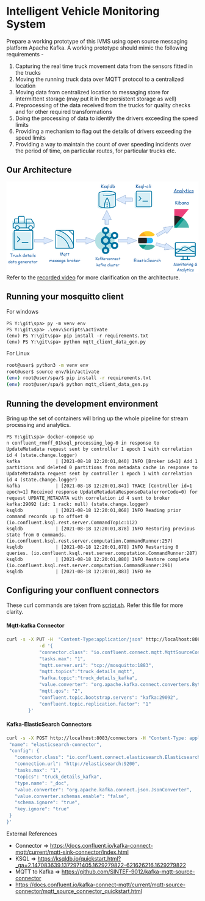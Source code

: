 # Intelligent Vehicle Monitoring System
Prepare a working prototype of this IVMS using open source messaging platform Apache Kafka. A working prototype should mimic the following requirements -
1)	Capturing the real time truck movement data from the sensors fitted in the trucks
2)	Moving the running truck data over MQTT protocol to a centralized location
3)	Moving data from centralized location to messaging store for intermittent storage (may put it in the persistent storage as well)
4)	Preprocessing of the data received from the trucks for quality checks and for other required transformations
5)	Doing the processing of data to identify the drivers exceeding the speed limits
6)	Providing a mechanism to flag out the details of drivers exceeding the speed limits
7)	Providing a way to maintain the count of over speeding incidents over the period of time, on particular routes, for particular trucks etc.

## Our Architecture
![`Architecture`](Kafka.drawio.png)
Refer to the [recorded video](https://drive.google.com/file/d/1zyNgvYWL44D9qsNQY0Zb8VdanB0iLWO1/view?usp=sharing) for more clarification on the architecture.

## Running your mosquitto client
For windows
```
PS Y:\git\spa> py -m venv env
PS Y:\git\spa> .\env\Scripts\activate
(env) PS Y:\git\spa> pip install -r requirements.txt
(env) PS Y:\git\spa> python mqtt_client_data_gen.py
```
For Linux
```bash
root@user$ python3 -m venv env
root@user$ source env/bin/activate
(env) root@user/spa/$ pip install -r requirements.txt
(env) root@user/spa/$ python mqtt_client_data_gen.py
```

## Running the development environment
Bring up the set of containers will bring up the whole pipeline for stream processing and analytics.

```
PS Y:\git\spa> docker-compose up
n confluent_rmoff_01ksql_processing_log-0 in response to UpdateMetadata request sent by controller 1 epoch 1 with correlation id 4 (state.change.logger)
kafka             | [2021-08-18 12:20:01,840] INFO [Broker id=1] Add 1 partitions and deleted 0 partitions from metadata cache in response to UpdateMetadata request sent by controller 1 epoch 1 with correlation id 4 (state.change.logger)
kafka             | [2021-08-18 12:20:01,841] TRACE [Controller id=1 epoch=1] Received response UpdateMetadataResponseData(errorCode=0) for request UPDATE_METADATA with correlation id 4 sent to broker kafka:29092 (id: 1 rack: null) (state.change.logger)
ksqldb            | [2021-08-18 12:20:01,868] INFO Reading prior command records up to offset 0 (io.confluent.ksql.rest.server.CommandTopic:112)
ksqldb            | [2021-08-18 12:20:01,878] INFO Restoring previous state from 0 commands. (io.confluent.ksql.rest.server.computation.CommandRunner:257)
ksqldb            | [2021-08-18 12:20:01,878] INFO Restarting 0 queries. (io.confluent.ksql.rest.server.computation.CommandRunner:287)
ksqldb            | [2021-08-18 12:20:01,880] INFO Restore complete (io.confluent.ksql.rest.server.computation.CommandRunner:291)
ksqldb            | [2021-08-18 12:20:01,883] INFO Re
```

## Configuring your confluent connectors
These curl commands are taken from [script.sh](script.sh). Refer this file for more clarity.
#### Mqtt-kafka Connector

```bash
curl -s -X PUT -H  "Content-Type:application/json" http://localhost:8083/connectors/source-mqtt/config \
            -d '{
            "connector.class": "io.confluent.connect.mqtt.MqttSourceConnector",
            "tasks.max": "1",
            "mqtt.server.uri": "tcp://mosquitto:1883",
            "mqtt.topics":"truck_details_mqtt",
            "kafka.topic":"truck_details_kafka",
            "value.converter": "org.apache.kafka.connect.converters.ByteArrayConverter",
            "mqtt.qos": "2",
            "confluent.topic.bootstrap.servers": "kafka:29092",
            "confluent.topic.replication.factor": "1"
        }'
```
#### Kafka-ElasticSearch Connectors
```bash
curl -s -X POST http://localhost:8083/connectors -H "Content-Type: application/json" -d '{
 "name": "elasticsearch-connector",
 "config": {
   "connector.class": "io.confluent.connect.elasticsearch.ElasticsearchSinkConnector",
   "connection.url": "http://elasticsearch:9200",
   "tasks.max": "1",
   "topics": "truck_details_kafka",
   "type.name": "_doc",
   "value.converter": "org.apache.kafka.connect.json.JsonConverter",
   "value.converter.schemas.enable": "false",
   "schema.ignore": "true",
   "key.ignore": "true"
 }
}'
```
External References
- Connector => https://docs.confluent.io/kafka-connect-mqtt/current/mqtt-sink-connector/index.html
- KSQL => https://ksqldb.io/quickstart.html?_ga=2.147083639.1372971405.1629279822-621626216.1629279822
- MQTT to Kafka => https://github.com/SINTEF-9012/kafka-mqtt-source-connector
- https://docs.confluent.io/kafka-connect-mqtt/current/mqtt-source-connector/mqtt_source_connector_quickstart.html